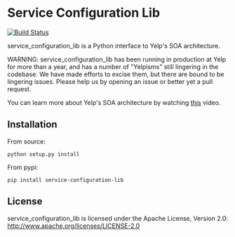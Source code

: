 # Service Configuration Lib

[![Build Status](https://travis-ci.org/Yelp/service_configuration_lib.svg?branch=master)](https://travis-ci.org/Yelp/service_configuration_lib)

service_configuration_lib is a Python interface to Yelp's SOA architecture.


WARNING: service_configuration_lib has been running in production at Yelp for more than a year, and
has a number of "Yelpisms" still lingering in the codebase. We have made efforts
to excise them, but there are bound to be lingering issues. Please help us by
opening an issue or better yet a pull request.

You can learn more about Yelp's SOA architecture by watching
[this](https://t.co/5khQ5KHDWL) video.

## Installation

From source:

    python setup.py install

From pypi:

    pip install service-configuration-lib


## License

service_configuration_lib is licensed under the Apache License, Version 2.0: http://www.apache.org/licenses/LICENSE-2.0
